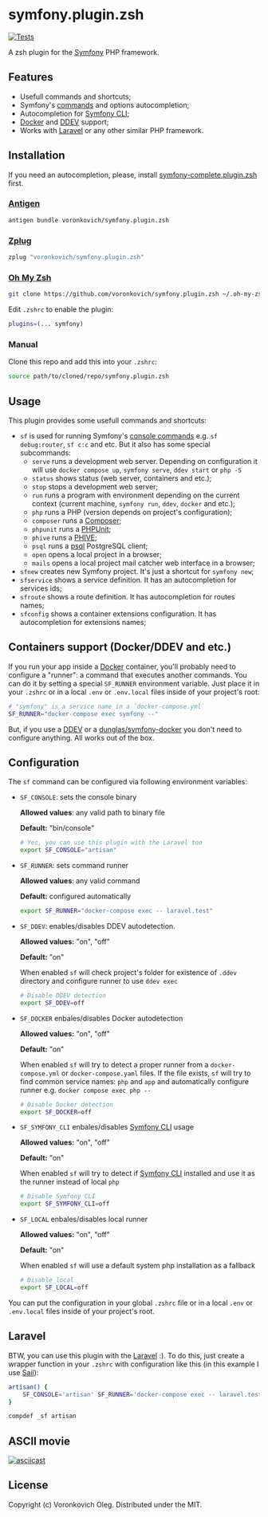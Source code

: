 # symfony.plugin.zsh

[![Tests](https://github.com/voronkovich/symfony.plugin.zsh/actions/workflows/tests.yaml/badge.svg)](https://github.com/voronkovich/symfony.plugin.zsh/actions/workflows/tests.yaml)

A zsh plugin for the [Symfony](https://symfony.com/) PHP framework.

## Features

* Usefull commands and shortcuts;
* Symfony's [commands](https://symfony.com/doc/current/console.html) and options autocompletion;
* Autocompletion for [Symfony CLI](https://symfony.com/download);
* [Docker](https://docker.com/) and [DDEV](https://ddev.com/) support;
* Works with [Laravel](#laravel) or any other similar PHP framework.

## Installation

If you need an autocompletion, please, install [symfony-complete.plugin.zsh](https://github.com/voronkovich/symfony-complete.plugin.zsh) first.

### [Antigen](https://github.com/zsh-users/antigen)

```sh
antigen bundle voronkovich/symfony.plugin.zsh
```
### [Zplug](https://github.com/zplug/zplug)

```sh
zplug "voronkovich/symfony.plugin.zsh"
```

### [Oh My Zsh](https://github.com/ohmyzsh/ohmyzsh)

```sh
git clone https://github.com/voronkovich/symfony.plugin.zsh ~/.oh-my-zsh/custom/plugins/symfony
```

Edit `.zshrc` to enable the plugin:

```sh
plugins=(... symfony)
```

### Manual

Clone this repo and add this into your `.zshrc`:

```sh
source path/to/cloned/repo/symfony.plugin.zsh
```

## Usage

This plugin provides some usefull commands and shortcuts:

* `sf` is used for running Symfony's [console commands](https://symfony.com/doc/current/console.html) e.g. `sf debug:router`, `sf c:c` and etc. But it also has some special subcommands:
  - `serve` runs a development web server. Depending on configuration it will use `docker compose up`,  `symfony serve`, `ddev start` or `php -S`
  - `status` shows status (web server, containers and etc.);
  - `stop` stops a development web server;
  - `run` runs a program with environment depending on the current context (current machine, `symfony run`, `ddev`, `docker` and etc.);
  - `php` runs a PHP (version depends on project's configuration);
  - `composer` runs a [Composer](https://getcomposer.org/);
  - `phpunit` runs a [PHPUnit](https://phpunit.de/);
  - `phive` runs a [PHIVE](https://phar.io/);
  - `psql` runs a [psql](https://www.postgresql.org/docs/current/app-psql.html) PostgreSQL client;
  - `open` opens a local project in a browser;
  - `mails` opens a local project mail catcher web interface in a browser;
* `sfnew` creates new Symfony project. It's just a shortcut for `symfony new`;
* `sfservice` shows a service definition. It has an autocompletion for services ids;
* `sfroute` shows a route definition. It has autocompletion for routes names;
* `sfconfig` shows a container extensions configuration. It has autocompletion for extensions names;

## Containers support (Docker/DDEV and etc.)

If you run your app inside a [Docker](https://www.docker.com/) container, you'll probably need to configure a "runner": a command that executes another commands. You can do it by setting a special `SF_RUNNER` environment variable. Just place it in your `.zshrc` or in a local `.env` or `.env.local` files inside of your project's root:

```sh
# "symfony" is a service name in a `docker-compose.yml`
SF_RUNNER="docker-compose exec symfony --"
```

But, if you use a [DDEV](https://ddev.com/) or a [dunglas/symfony-docker](https://github.com/dunglas/symfony-docker) you don't need to configure anything. All works out of the box.

## Configuration

The `sf` command can be configured via following environment variables:

- `SF_CONSOLE`: sets the console binary

   **Allowed values**: any valid path to binary file

   **Default:** "bin/console"

   ```sh
   # Yes, you can use this plugin with the Laravel too
   export SF_CONSOLE="artisan"
   ```

- `SF_RUNNER`: sets command runner

   **Allowed values**: any valid command

   **Default:** configured automatically

   ```sh
   export SF_RUNNER="docker-compose exec -- laravel.test"
   ```

- `SF_DDEV`: enables/disables DDEV autodetection.

   **Allowed values:** "on", "off"

   **Default:** "on"

   When enabled `sf` will check project's folder for existence of `.ddev` directory and configure runner to use `ddev exec`

   ```sh
   # Disable DDEV detection
   export SF_DDEV=off
   ```

- `SF_DOCKER` enbales/disables Docker autodetection

   **Allowed values:** "on", "off"

   **Default:** "on"

   When enabled `sf` will try to detect a proper runner from a `docker-compose.yml` or `docker-compose.yaml` files. If the file exists, `sf` will try to find common service names: `php` and `app` and automatically configure runner e.g. `docker compose exec php --`

   ```sh
   # Disable Docker detection
   export SF_DOCKER=off
   ```

- `SF_SYMFONY_CLI` enbales/disables [Symfony CLI](https://symfony.com/download) usage 

   **Allowed values:** "on", "off"

   **Default:** "on"

   When enabled `sf` will try to detect if [Symfony CLI](https://symfony.com/download) installed and use it as the runner instead of local `php`

   ```sh
   # Disable Symfony CLI
   export SF_SYMFONY_CLI=off
   ```

- `SF_LOCAL` enbales/disables local runner

   **Allowed values:** "on", "off"

   **Default:** "on"

   When enabled `sf` will use a default system php installation as a fallback

   ```sh
   # Disable local
   export SF_LOCAL=off
   ```

You can put the configuration in your global `.zshrc` file or in a local `.env` or `.env.local` files inside of your project's root.

## Laravel

BTW, you can use this plugin with the [Laravel](https://laravel.com/) :). To do this, just create a wrapper function in your `.zshrc` with configuration like this (in this example I use [Sail](https://laravel.com/docs/9.x/sail)):

```zsh
artisan() {
    SF_CONSOLE='artisan' SF_RUNNER='docker-compose exec -- laravel.test' sf "$@"
}

compdef _sf artisan
```

## ASCII movie

[![asciicast](https://asciinema.org/a/03shcf05p1wz0ppg2dambztig.png)](https://asciinema.org/a/03shcf05p1wz0ppg2dambztig)

## License

Copyright (c) Voronkovich Oleg. Distributed under the MIT.

